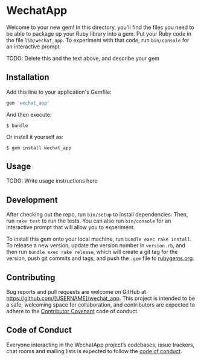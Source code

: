 # WechatApp

Welcome to your new gem! In this directory, you'll find the files you need to be able to package up your Ruby library into a gem. Put your Ruby code in the file `lib/wechat_app`. To experiment with that code, run `bin/console` for an interactive prompt.

TODO: Delete this and the text above, and describe your gem

## Installation

Add this line to your application's Gemfile:

```ruby
gem 'wechat_app'
```

And then execute:

    $ bundle

Or install it yourself as:

    $ gem install wechat_app

## Usage

TODO: Write usage instructions here

## Development

After checking out the repo, run `bin/setup` to install dependencies. Then, run `rake test` to run the tests. You can also run `bin/console` for an interactive prompt that will allow you to experiment.

To install this gem onto your local machine, run `bundle exec rake install`. To release a new version, update the version number in `version.rb`, and then run `bundle exec rake release`, which will create a git tag for the version, push git commits and tags, and push the `.gem` file to [rubygems.org](https://rubygems.org).

## Contributing

Bug reports and pull requests are welcome on GitHub at https://github.com/[USERNAME]/wechat_app. This project is intended to be a safe, welcoming space for collaboration, and contributors are expected to adhere to the [Contributor Covenant](http://contributor-covenant.org) code of conduct.

## Code of Conduct

Everyone interacting in the WechatApp project’s codebases, issue trackers, chat rooms and mailing lists is expected to follow the [code of conduct](https://github.com/[USERNAME]/wechat_app/blob/master/CODE_OF_CONDUCT.md).
